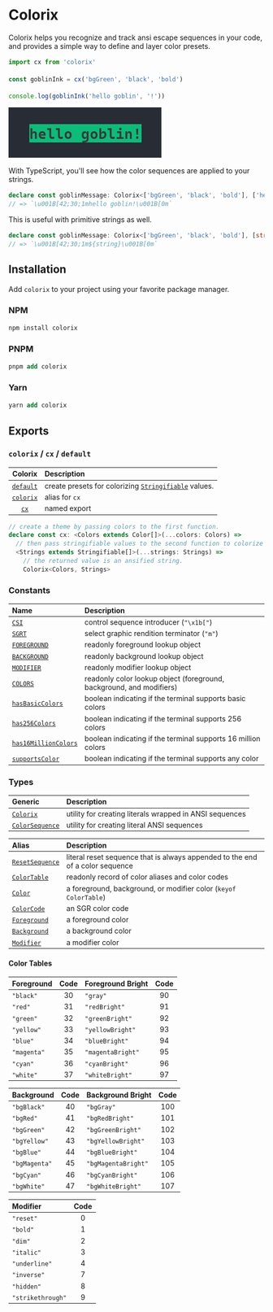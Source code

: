 # Colorix

Colorix helps you recognize and track ansi escape sequences in your code, and provides a simple way to define and layer color presets.

```ts
import cx from 'colorix'

const goblinInk = cx('bgGreen', 'black', 'bold')

console.log(goblinInk('hello goblin', '!'))
```

![goblin-example](./public/globin-example.jpg)

With TypeScript, you'll see how the color sequences are applied to your strings.

```ts
declare const goblinMessage: Colorix<['bgGreen', 'black', 'bold'], ['hello goblin', '!']>
// => `\u001B[42;30;1mhello goblin!\u001B[0m`
```

This is useful with primitive strings as well.

```ts
declare const goblinMessage: Colorix<['bgGreen', 'black', 'bold'], [string, ...string[]]>
// => `\u001B[42;30;1m${string}\u001B[0m`
```

## Installation

Add `colorix` to your project using your favorite package manager.

### NPM

```hs
npm install colorix
```

### PNPM

```llvm
pnpm add colorix
```

### Yarn

```llvm
yarn add colorix
```

## Exports

### `colorix` / `cx` / `default`

| Colorix | Description |
| :---: | :--- |
| [`default`](src/index.mts) | create presets for colorizing [`Stringifiable`](https://github.com/Cuppachino/type-space/blob/9f1a2d71db0c6ef0e3c74b7f4cbdbe7efc390dcb/src/stringifiable.ts) values. |
| [`colorix`](src/index.mts) | alias for `cx` |
| [`cx`](src/index.mts) | named export |

```ts
// create a theme by passing colors to the first function.
declare const cx: <Colors extends Color[]>(...colors: Colors) =>
  // then pass stringifiable values to the second function to colorize them.
  <Strings extends Stringifiable[]>(...strings: Strings) =>
    // the returned value is an ansified string.
    Colorix<Colors, Strings>
```

### Constants

| Name | Description |
| :--- | :--- |
| [`CSI`](src/ansi.mts) | control sequence introducer (`"\x1b["`) |
| [`SGRT`](src/ansi.mts) | select graphic rendition terminator (`"m"`) |
| [`FOREGROUND`](src/colors.mts) | readonly foreground lookup object |
| [`BACKGROUND`](src/colors.mts) | readonly background lookup object |
| [`MODIFIER`](src/colors.mts) | readonly modifier lookup object |
| [`COLORS`](src/colors.mts) | readonly color lookup object (foreground, background, and modifiers) |
| [`hasBasicColors`](src/index.mts) | boolean indicating if the terminal supports basic colors |
| [`has256Colors`](src/index.mts) | boolean indicating if the terminal supports 256 colors |
| [`has16MillionColors`](src/index.mts) | boolean indicating if the terminal supports 16 million colors |
| [`supportsColor`](src/index.mts) | boolean indicating if the terminal supports any color |

### Types

| Generic | Description |
| :--- | :--- |
| [`Colorix`](src/types/colorix.mts) | utility for creating literals wrapped in ANSI sequences |
| [`ColorSequence`](src/types/color-sequence.mts) | utility for creating literal ANSI sequences |

| Alias | Description |
| :--- | :--- |
| [`ResetSequence`](src/types/color-sequence.mts) | literal reset sequence that is always appended to the end of a color sequence |
| [`ColorTable`](src/types/colors.mts) | readonly record of color aliases and color codes |
| [`Color`](src/types/colors.mts) | a foreground, background, or modifier color (`keyof ColorTable`) |
| [`ColorCode`](src/types/colors.mts) | an SGR color code |
| [`Foreground`](src/types/colors.mts) | a foreground color |
| [`Background`](src/types/colors.mts) | a background color |
| [`Modifier`](src/types/colors.mts) | a modifier color |

#### Color Tables

| Foreground | Code | Foreground Bright | Code |
| :--- | :---: | :--- | :---: |
| `"black"` | 30 | `"gray"` | 90 |
| `"red"` | 31 | `"redBright"` | 91 |
| `"green"` | 32 | `"greenBright"` | 92 |
| `"yellow"` | 33 | `"yellowBright"` | 93 |
| `"blue"` | 34 | `"blueBright"` | 94 |
| `"magenta"` | 35 | `"magentaBright"` | 95 |
| `"cyan"` | 36 | `"cyanBright"` | 96 |
| `"white"` | 37 | `"whiteBright"` | 97 |

| Background | Code | Background Bright | Code |
| :--- | :---: | :--- | :---: |
| `"bgBlack"` | 40 | `"bgGray"` | 100 |
| `"bgRed"` | 41 | `"bgRedBright"` | 101 |
| `"bgGreen"` | 42 | `"bgGreenBright"` | 102 |
| `"bgYellow"` | 43 | `"bgYellowBright"` | 103 |
| `"bgBlue"` | 44 | `"bgBlueBright"` | 104 |
| `"bgMagenta"` | 45 | `"bgMagentaBright"` | 105 |
| `"bgCyan"` | 46 | `"bgCyanBright"` | 106 |
| `"bgWhite"` | 47 | `"bgWhiteBright"` | 107 |

| Modifier | Code |
| :--- | :---: |
| `"reset"` | 0 |,
| `"bold"` | 1 |,
| `"dim"` | 2 |,
| `"italic"` | 3 |,
| `"underline"` | 4 |,
| `"inverse"` | 7 |,
| `"hidden"` | 8 |,
| `"strikethrough"` | 9 |
